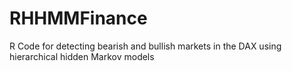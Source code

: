 # RHHMMFinance
 R Code for detecting bearish and bullish markets in the DAX using hierarchical hidden Markov models
